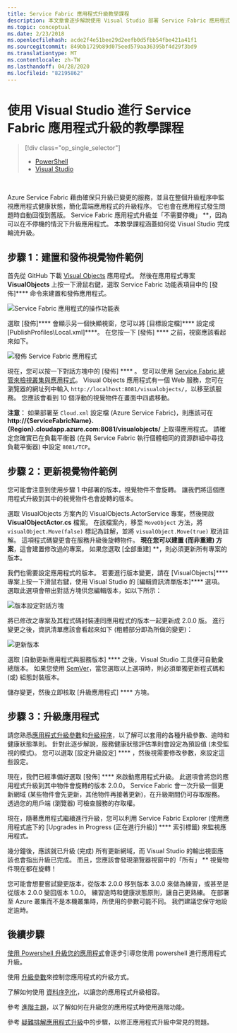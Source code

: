 ```yaml
---
title: Service Fabric 應用程式升級教學課程
description: 本文章會逐步解說使用 Visual Studio 部署 Service Fabric 應用程式、變更程式碼及執行升級的體驗。
ms.topic: conceptual
ms.date: 2/23/2018
ms.openlocfilehash: acde2f4e51bee29d2eefb0d5fbb54fbe421a41f1
ms.sourcegitcommit: 849bb1729b89d075eed579aa36395bf4d29f3bd9
ms.translationtype: MT
ms.contentlocale: zh-TW
ms.lasthandoff: 04/28/2020
ms.locfileid: "82195862"
---
```

# <a name="service-fabric-application-upgrade-tutorial-using-visual-studio"></a>使用 Visual Studio 進行 Service Fabric 應用程式升級的教學課程
> [!div class="op_single_selector"]
> * [PowerShell](service-fabric-application-upgrade-tutorial-powershell.md)
> * [Visual Studio](service-fabric-application-upgrade-tutorial.md)
> 
> 

<br/>

Azure Service Fabric 藉由確保只升級已變更的服務，並且在整個升級程序中監視應用程式健康狀態，簡化雲端應用程式的升級程序。 它也會在應用程式發生問題時自動回復到舊版。 Service Fabric 應用程式升級並「不需要停機」 **，因為可以在不停機的情況下升級應用程式。 本教學課程涵蓋如何從 Visual Studio 完成輪流升級。

## <a name="step-1-build-and-publish-the-visual-objects-sample"></a>步驟 1：建置和發佈視覺物件範例
首先從 GitHub 下載 [Visual Objects](https://github.com/Azure-Samples/service-fabric-dotnet-getting-started/tree/classic/Actors/VisualObjects) 應用程式。 然後在應用程式專案 **VisualObjects** 上按一下滑鼠右鍵，選取 Service Fabric 功能表項目中的 [發佈]**** 命令來建置和發佈應用程式。

![Service Fabric 應用程式的操作功能表][image1]

選取 [發佈]**** 會顯示另一個快顯視窗，您可以將 [目標設定檔]**** 設定成 [PublishProfiles\Local.xml]****。 在您按一下 [發佈] **** 之前，視窗應該看起來如下。

![發佈 Service Fabric 應用程式][image2]

現在，您可以按一下對話方塊中的 [發佈] **** 。 您可以使用 [Service Fabric 總管來檢視叢集與應用程式](service-fabric-visualizing-your-cluster.md)。 Visual Objects 應用程式有一個 Web 服務，您可在瀏覽器的網址列中輸入 `http://localhost:8081/visualobjects/`，以移至該服務。  您應該會看到 10 個浮動的視覺物件在畫面中四處移動。

**注意︰** 如果部署至 `Cloud.xml` 設定檔 (Azure Service Fabric)，則應該可在 **http://{ServiceFabricName}.{Region}.cloudapp.azure.com:8081/visualobjects/** 上取得應用程式。 請確定您確實已在負載平衡器 (在與 Service Fabric 執行個體相同的資源群組中尋找負載平衡器) 中設定 `8081/TCP`。

## <a name="step-2-update-the-visual-objects-sample"></a>步驟 2：更新視覺物件範例
您可能會注意到使用步驟 1 中部署的版本，視覺物件不會旋轉。 讓我們將這個應用程式升級到其中的視覺物件也會旋轉的版本。

選取 VisualObjects 方案內的 VisualObjects.ActorService 專案，然後開啟 **VisualObjectActor.cs** 檔案。 在該檔案內，移至 `MoveObject` 方法，將 `visualObject.Move(false)` 標記為註解，並將 `visualObject.Move(true)` 取消註解。 這項程式碼變更會在服務升級後旋轉物件。  **現在您可以建置 (而非重建) 方案**，這會建置修改過的專案。 如果您選取 [全部重建] **，則必須更新所有專案的版本。

我們也需要設定應用程式的版本。 若要進行版本變更，請在 [VisualObjects]**** 專案上按一下滑鼠右鍵，使用 Visual Studio 的 [編輯資訊清單版本]**** 選項。 選取此選項會帶出對話方塊供您編輯版本，如以下所示：

![版本設定對話方塊][image3]

將已修改之專案及其程式碼封裝連同應用程式的版本一起更新成 2.0.0 版。 進行變更之後，資訊清單應該會看起來如下 (粗體部分即為所做的變更)：

![更新版本][image4]

選取 [自動更新應用程式與服務版本] **** 之後，Visual Studio 工具便可自動彙總版本。 如果您使用 [SemVer](http://www.semver.org)，當您選取以上選項時，則必須單獨更新程式碼和 (或) 組態封裝版本。

儲存變更，然後立即核取 [升級應用程式] **** 方塊。

## <a name="step-3--upgrade-your-application"></a>步驟 3：升級應用程式
請您熟悉[應用程式升級參數](service-fabric-application-upgrade-parameters.md)和[升級程序](service-fabric-application-upgrade.md)，以了解可以套用的各種升級參數、逾時和健康狀態準則。 針對此逐步解說，服務健康狀態評估準則會設定為預設值 (未受監視的模式)。 您可以選取 [設定升級設定] **** ，然後視需要修改參數，來設定這些設定。

現在，我們已經準備好選取 [發佈] **** 來啟動應用程式升級。 此選項會將您的應用程式升級到其中物件會旋轉的版本 2.0.0。 Service Fabric 會一次升級一個更新網域 (某些物件會先更新，其他物件再接著更新)，在升級期間仍可存取服務。 透過您的用戶端 (瀏覽器) 可檢查服務的存取權。  

現在，隨著應用程式繼續進行升級，您可以利用 Service Fabric Explorer (使用應用程式底下的 [Upgrades in Progress (正在進行升級)] **** 索引標籤) 來監視應用程式。

幾分鐘後，應該就已升級 (完成) 所有更新網域，而 Visual Studio 的輸出視窗應該也會指出升級已完成。 而且，您應該會發現瀏覽器視窗中的「所有」 ** 視覺物件現在都在旋轉！

您可能會想要嘗試變更版本，從版本 2.0.0 移到版本 3.0.0 來做為練習，或甚至是從版本 2.0.0 變回版本 1.0.0。 練習逾時和健康狀態原則，讓自己更熟練。 在部署至 Azure 叢集而不是本機叢集時，所使用的參數可能不同。 我們建議您保守地設定逾時。

## <a name="next-steps"></a>後續步驟
[使用 Powershell 升級您的應用程式](service-fabric-application-upgrade-tutorial-powershell.md)會逐步引導您使用 powershell 進行應用程式升級。

使用 [升級參數](service-fabric-application-upgrade-parameters.md)來控制您應用程式的升級方式。

了解如何使用 [資料序列化](service-fabric-application-upgrade-data-serialization.md)，以讓您的應用程式升級相容。

參考 [進階主題](service-fabric-application-upgrade-advanced.md)，以了解如何在升級您的應用程式時使用進階功能。

參考 [疑難排解應用程式升級](service-fabric-application-upgrade-troubleshooting.md)中的步驟，以修正應用程式升級中常見的問題。

[image1]: media/service-fabric-application-upgrade-tutorial/upgrade7.png
[image2]: media/service-fabric-application-upgrade-tutorial/upgrade1.png
[image3]: media/service-fabric-application-upgrade-tutorial/upgrade5.png
[image4]: media/service-fabric-application-upgrade-tutorial/upgrade6.png
